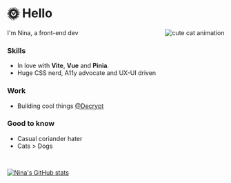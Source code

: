 # 🌞 Hello

<img align="right" src="https://media1.tenor.com/images/551d452e9eb7377fd4d189bf905a61f3/tenor.gif?itemid=5588862" alt="cute cat animation"/>

I'm Nina, a front-end dev

### Skills
- In love with **Vite**, **Vue** and **Pinia**.
- Huge CSS nerd, A11y advocate and UX-UI driven

### Work
- Building cool things [@Decrypt](https://decrypt.blue)

### Good to know
- Casual coriander hater
- Cats > Dogs

<br>

[![Nina's GitHub stats](https://github-readme-stats.vercel.app/api?username=gorlanova&include_all_commits&count_private=true&show_icons=true&theme=nord&bg_color=45,2e3440,000000)](https://github.com/anuraghazra/github-readme-stats)
